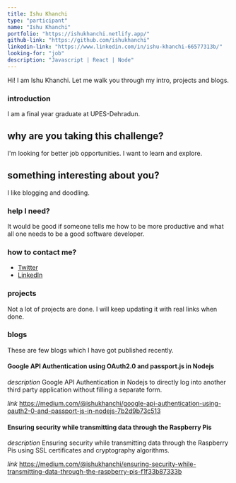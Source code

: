 ```yaml
---
title: Ishu Khanchi
type: "participant"
name: "Ishu Khanchi"
portfolio: "https://ishukhanchi.netlify.app/"
github-link: "https://github.com/ishukhanchi"
linkedin-link: "https://www.linkedin.com/in/ishu-khanchi-66577313b/"
looking-for: "job"
description: "Javascript | React | Node"
---
```


Hi! I am Ishu Khanchi. Let me walk you through my intro, projects and blogs.

### introduction

I am a final year graduate at UPES-Dehradun.

## why are you taking this challenge?

I'm looking for better job opportunities.
I want to learn and explore.

## something interesting about you?

I like blogging and doodling.

### help I need?

It would be good if someone tells me how to be more productive and what all one needs to be a good software developer.

### how to contact me?

- [Twitter](https://twitter.com/ishukhanchi)
- [LinkedIn](https://www.linkedin.com/in/ishu-khanchi-66577313b/)

### projects

Not a lot of projects are done. I will keep updating it with real links when done.

### blogs

These are few blogs which I have got published recently.

#### Google API Authentication using OAuth2.0 and passport.js in Nodejs

_description_ Google API Authentication in Nodejs to directly log into another third party application without filling a separate form.

_link_ https://medium.com/@ishukhanchi/google-api-authentication-using-oauth2-0-and-passport-js-in-nodejs-7b2d9b73c513

#### Ensuring security while transmitting data through the Raspberry Pis

_description_ Ensuring security while transmitting data through the Raspberry Pis using SSL certificates and cryptography algorithms.

_link_ https://medium.com/@ishukhanchi/ensuring-security-while-transmitting-data-through-the-raspberry-pis-f1f33b87333b



